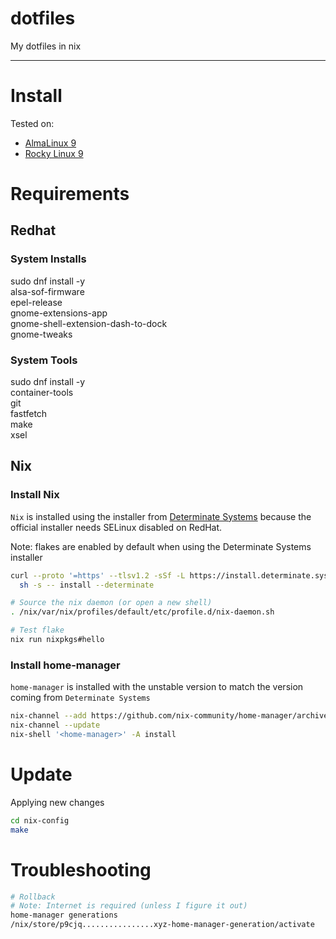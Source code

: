 # dotfiles

My dotfiles in nix

---

# Install

Tested on:
- [AlmaLinux 9](https://almalinux.org/)
- [Rocky Linux 9](https://rockylinux.org/)

# Requirements

## Redhat

### System Installs
sudo dnf install -y \
    alsa-sof-firmware \
    epel-release \
    gnome-extensions-app \
    gnome-shell-extension-dash-to-dock \
    gnome-tweaks

### System Tools
sudo dnf install -y \
    container-tools \
    git \
    fastfetch \
    make \
    xsel

## Nix

### Install Nix

`Nix` is installed using the installer from [Determinate Systems](https://determinate.systems) because the official installer needs SELinux disabled on RedHat.

Note: flakes are enabled by default when using the Determinate Systems installer

```sh
curl --proto '=https' --tlsv1.2 -sSf -L https://install.determinate.systems/nix | \
  sh -s -- install --determinate

# Source the nix daemon (or open a new shell)  
. /nix/var/nix/profiles/default/etc/profile.d/nix-daemon.sh
```

```sh
# Test flake
nix run nixpkgs#hello
```

### Install home-manager

`home-manager` is installed with the unstable version to match the version coming from `Determinate Systems`

```sh
nix-channel --add https://github.com/nix-community/home-manager/archive/master.tar.gz home-manager
nix-channel --update
nix-shell '<home-manager>' -A install
```

# Update

Applying new changes

```sh
cd nix-config
make
```

# Troubleshooting

```sh
# Rollback
# Note: Internet is required (unless I figure it out)
home-manager generations
/nix/store/p9cjq................xyz-home-manager-generation/activate
```

